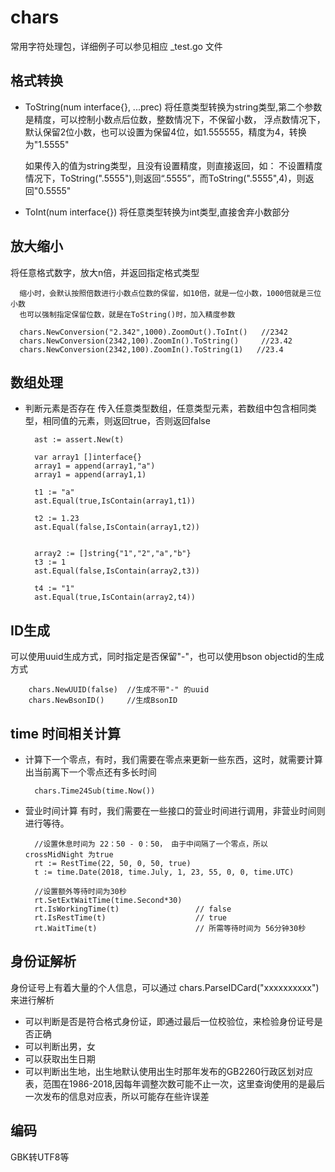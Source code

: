# chars

常用字符处理包，详细例子可以参见相应 _test.go 文件

## 格式转换

- ToString(num interface{}, ...prec)
  将任意类型转换为string类型,第二个参数是精度，可以控制小数点后位数，整数情况下，不保留小数，
  浮点数情况下，默认保留2位小数，也可以设置为保留4位，如1.555555，精度为4，转换为"1.5555"
  
  如果传入的值为string类型，且没有设置精度，则直接返回，如：
  不设置精度情况下，ToString(".5555"),则返回“.5555”，而ToString(".5555",4)，则返回"0.5555"

- ToInt(num interface{})
  将任意类型转换为int类型,直接舍弃小数部分

## 放大缩小

  将任意格式数字，放大n倍，并返回指定格式类型

  ```golang
    缩小时，会默认按照倍数进行小数点位数的保留，如10倍，就是一位小数，1000倍就是三位小数
    也可以强制指定保留位数，就是在ToString()时，加入精度参数

    chars.NewConversion("2.342",1000).ZoomOut().ToInt()   //2342
    chars.NewConversion(2342,100).ZoomIn().ToString()     //23.42
    chars.NewConversion(2342,100).ZoomIn().ToString(1)   //23.4

  ```

## 数组处理

- 判断元素是否存在
  传入任意类型数组，任意类型元素，若数组中包含相同类型，相同值的元素，则返回true，否则返回false

  ```golang
    ast := assert.New(t)

    var array1 []interface{}
    array1 = append(array1,"a")
    array1 = append(array1,1)

    t1 := "a"
    ast.Equal(true,IsContain(array1,t1))

    t2 := 1.23
    ast.Equal(false,IsContain(array1,t2))


    array2 := []string{"1","2","a","b"}
    t3 := 1
    ast.Equal(false,IsContain(array2,t3))

    t4 := "1"
    ast.Equal(true,IsContain(array2,t4))

  ```

## ID生成

可以使用uuid生成方式，同时指定是否保留"-"，也可以使用bson objectid的生成方式

```golang
    chars.NewUUID(false)  //生成不带"-" 的uuid
    chars.NewBsonID()     //生成BsonID

```

## time 时间相关计算

- 计算下一个零点，有时，我们需要在零点来更新一些东西，这时，就需要计算出当前离下一个零点还有多长时间

  ```golang
    chars.Time24Sub(time.Now())
  ```

- 营业时间计算
  有时，我们需要在一些接口的营业时间进行调用，非营业时间则进行等待。

  ```golang
    //设置休息时间为 22：50 - 0：50， 由于中间隔了一个零点，所以crossMidNight 为true
    rt := RestTime(22, 50, 0, 50, true)
    t := time.Date(2018, time.July, 1, 23, 55, 0, 0, time.UTC)

    //设置额外等待时间为30秒
    rt.SetExtWaitTime(time.Second*30)
    rt.IsWorkingTime(t)                 // false
    rt.IsRestTime(t)                    // true
    rt.WaitTime(t)                      // 所需等待时间为 56分钟30秒

  ```

## 身份证解析

身份证号上有着大量的个人信息，可以通过 chars.ParseIDCard("xxxxxxxxxx") 来进行解析

- 可以判断是否是符合格式身份证，即通过最后一位校验位，来检验身份证号是否正确
- 可以判断出男，女
- 可以获取出生日期
- 可以判断出生地，出生地默认使用出生时那年发布的GB2260行政区划对应表，范围在1986-2018,因每年调整次数可能不止一次，这里查询使用的是最后一次发布的信息对应表，所以可能存在些许误差

## 编码

GBK转UTF8等
